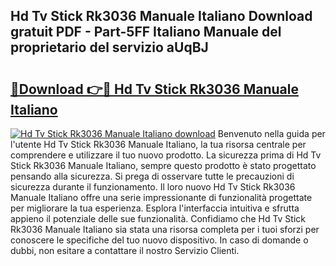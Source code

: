## Hd Tv Stick Rk3036 Manuale Italiano Download gratuit PDF - Part-5FF Italiano Manuale del proprietario del servizio aUqBJ

# <h2><a href="http://dfdvxa3.blite.top/?on=Hd+Tv+Stick+Rk3036+Manuale+Italiano">🔗Download 👉🔴 Hd Tv Stick Rk3036 Manuale Italiano</a></h2>

[![Hd Tv Stick Rk3036 Manuale Italiano download](https://i.imgur.com/lujVjoI.png)](http://dfdvxa3.blite.top/?on=Hd+Tv+Stick+Rk3036+Manuale+Italiano)
Benvenuto nella guida per l'utente Hd Tv Stick Rk3036 Manuale Italiano, la tua risorsa centrale per comprendere e utilizzare il tuo nuovo prodotto. La sicurezza prima di Hd Tv Stick Rk3036 Manuale Italiano, sempre questo prodotto è stato progettato pensando alla sicurezza. Si prega di osservare tutte le precauzioni di sicurezza durante il funzionamento. Il loro nuovo Hd Tv Stick Rk3036 Manuale Italiano offre una serie impressionante di funzionalità progettate per migliorare la tua esperienza. Esplora l'interfaccia intuitiva e sfrutta appieno il potenziale delle sue funzionalità. Confidiamo che Hd Tv Stick Rk3036 Manuale Italiano sia stata una risorsa completa per i tuoi sforzi per conoscere le specifiche del tuo nuovo dispositivo. In caso di domande o dubbi, non esitare a contattare il nostro Servizio Clienti.
